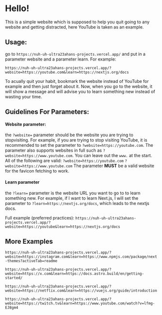 # Hello!

This is a simple website which is supposed to help you quit going to any website and getting distracted, here YouTube is taken as an example.

## Usage:

go to `https://nuh-uh-ultra23ahans-projects.vercel.app/` and put in a parameter website and a parameter learn. For example:

`https://nuh-uh-ultra23ahans-projects.vercel.app/?website=https://youtube.com&learn=https://nextjs.org/docs`

To acually quit your habit, bookmark the website instead of YouTube for example and then just forget about it. Now, when you go to the website, it will show a message and will advise you to learn something new instead of wasting your time.

## Guidelines For Parameters:

#### Website parameter:

the `?website=` parameter should be the website you are trying to stopvisiting. For example, if you are trying to stop visiting YouTube, it is recommended to set the parameter to `?website=https://youtube.com`. The parameter also supports websites in full such as `?website=https://www.youtube.com`. You can leave out the `www.` at the start. All of the following are valid:
`?website=https://youtube.com`
`?website=https://www.youtube.com`
The parameter **MUST** be a valid website for the favicon fetching to work.

#### Learn parameter

the `?learn=` parameter is the website URL you want to go to to learn something new. For example, if I want to learn Next.js, I will set the parameter to `?learn=https://nextjs.org/docs`, which leads to the nextjs docs.

Full example (preferred practices):
`https://nuh-uh-ultra23ahans-projects.vercel.app/?website=https://youtube&learn=https://nextjs.org/docs`

## More Examples

`https://nuh-uh-ultra23ahans-projects.vercel.app/?website=https://instagram.com&learn=https://www.npmjs.com/package/next-themes?activeTab=readme`

`https://nuh-uh-ultra23ahans-projects.vercel.app/?website=https://x.com&learn=https://docs.astro.build/en/getting-started/`

`https://nuh-uh-ultra23ahans-projects.vercel.app/?website=https://netflix.com&learn=https://vuejs.org/guide/introduction`

`https://nuh-uh-ultra23ahans-projects.vercel.app/?website=https://twitch.tv&learn=https://www.youtube.com/watch?v=lfmg-EJ8gm4`

